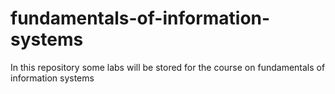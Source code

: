 # fundamentals-of-information-systems
In this repository some labs will be stored for the course on fundamentals of information systems 
